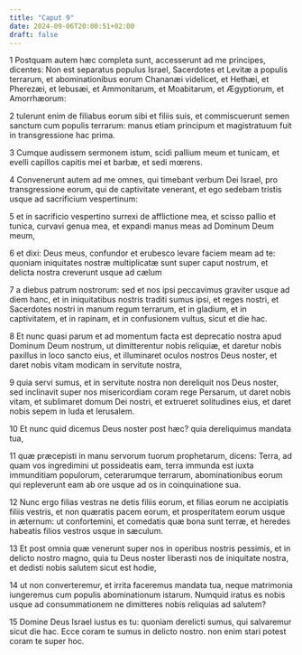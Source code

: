 ```yaml
---
title: "Caput 9"
date: 2024-09-06T20:00:51+02:00
draft: false
---
```



1 Postquam autem hæc completa sunt, accesserunt ad me principes, dicentes: Non est separatus populus Israel, Sacerdotes et Levitæ a populis terrarum, et abominationibus eorum Chananæi videlicet, et Hethæi, et Pherezæi, et Iebusæi, et Ammonitarum, et Moabitarum, et Ægyptiorum, et Amorrhæorum:

2 tulerunt enim de filiabus eorum sibi et filiis suis, et commiscuerunt semen sanctum cum populis terrarum: manus etiam principum et magistratuum fuit in transgressione hac prima.

3 Cumque audissem sermonem istum, scidi pallium meum et tunicam, et evelli capillos capitis mei et barbæ, et sedi mœrens.

4 Convenerunt autem ad me omnes, qui timebant verbum Dei Israel, pro transgressione eorum, qui de captivitate venerant, et ego sedebam tristis usque ad sacrificium vespertinum:

5 et in sacrificio vespertino surrexi de afflictione mea, et scisso pallio et tunica, curvavi genua mea, et expandi manus meas ad Dominum Deum meum,

6 et dixi: Deus meus, confundor et erubesco levare faciem meam ad te: quoniam iniquitates nostræ multiplicatæ sunt super caput nostrum, et delicta nostra creverunt usque ad cælum

7 a diebus patrum nostrorum: sed et nos ipsi peccavimus graviter usque ad diem hanc, et in iniquitatibus nostris traditi sumus ipsi, et reges nostri, et Sacerdotes nostri in manum regum terrarum, et in gladium, et in captivitatem, et in rapinam, et in confusionem vultus, sicut et die hac.

8 Et nunc quasi parum et ad momentum facta est deprecatio nostra apud Dominum Deum nostrum, ut dimitterentur nobis reliquiæ, et daretur nobis paxillus in loco sancto eius, et illuminaret oculos nostros Deus noster, et daret nobis vitam modicam in servitute nostra,

9 quia servi sumus, et in servitute nostra non dereliquit nos Deus noster, sed inclinavit super nos misericordiam coram rege Persarum, ut daret nobis vitam, et sublimaret domum Dei nostri, et extrueret solitudines eius, et daret nobis sepem in Iuda et Ierusalem.

10 Et nunc quid dicemus Deus noster post hæc? quia dereliquimus mandata tua,

11 quæ præcepisti in manu servorum tuorum prophetarum, dicens: Terra, ad quam vos ingredimini ut possideatis eam, terra immunda est iuxta immunditiam populorum, ceterarumque terrarum, abominationibus eorum qui repleverunt eam ab ore usque ad os in coinquinatione sua.

12 Nunc ergo filias vestras ne detis filiis eorum, et filias eorum ne accipiatis filiis vestris, et non quæratis pacem eorum, et prosperitatem eorum usque in æternum: ut confortemini, et comedatis quæ bona sunt terræ, et heredes habeatis filios vestros usque in sæculum.

13 Et post omnia quæ venerunt super nos in operibus nostris pessimis, et in delicto nostro magno, quia tu Deus noster liberasti nos de iniquitate nostra, et dedisti nobis salutem sicut est hodie,

14 ut non converteremur, et irrita faceremus mandata tua, neque matrimonia iungeremus cum populis abominationum istarum. Numquid iratus es nobis usque ad consummationem ne dimitteres nobis reliquias ad salutem?

15 Domine Deus Israel iustus es tu: quoniam derelicti sumus, qui salvaremur sicut die hac. Ecce coram te sumus in delicto nostro. non enim stari potest coram te super hoc.

